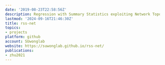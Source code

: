 ```yaml
---
date: '2019-08-23T22:58:56Z'
description: Regression with Summary Statistics exploiting Network Topology.
lastmod: '2024-09-16T21:46:30Z'
title: rss-net
topics:
- projects
platform: github
account: SUwonglab
website: https://suwonglab.github.io/rss-net/
publications:
- zhu2021
---
```



